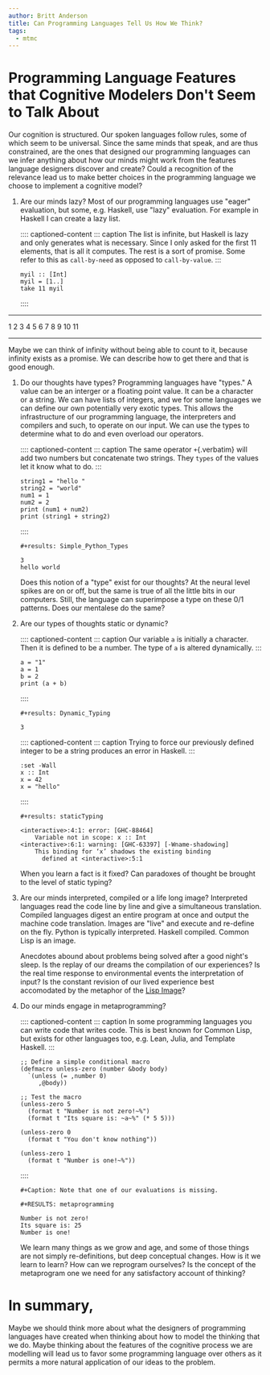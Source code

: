 ```yaml
---
author: Britt Anderson
title: Can Programming Languages Tell Us How We Think?
tags: 
  - mtmc
---
```


# Programming Language Features that Cognitive Modelers Don\'t Seem to Talk About

Our cognition is structured. Our spoken languages follow rules, some of
which seem to be universal. Since the same minds that speak, and are
thus constrained, are the ones that designed our programming languages
can we infer anything about how our minds might work from the features
language designers discover and create? Could a recognition of the
relevance lead us to make better choices in the programming language we
choose to implement a cognitive model?

1.  Are our minds lazy? Most of our programming languages use \"eager\"
    evaluation, but some, e.g. Haskell, use \"lazy\" evaluation. For
    example in Haskell I can create a lazy list.

    :::: captioned-content
    ::: caption
    The list is infinite, but Haskell is lazy and only generates what is
    necessary. Since I only asked for the first 11 elements, that is all
    it computes. The rest is a sort of promise. Some refer to this as
    `call-by-need` as opposed to `call-by-value`.
    :::

    ``` {#aLazyList .haskell results="value" exports="both"}
    myil :: [Int]
    myil = [1..]
    take 11 myil
    ```
    ::::

  --- --- --- --- --- --- --- --- --- ---- ----
  1   2   3   4   5   6   7   8   9   10   11
  --- --- --- --- --- --- --- --- --- ---- ----

Maybe we can think of infinity without being able to count to it,
because infinity exists as a promise. We can describe how to get there
and that is good enough.

1.  Do our thoughts have types? Programming languages have \"types.\" A
    value can be an interger or a floating point value. It can be a
    character or a string. We can have lists of integers, and we for
    some languages we can define our own potentially very exotic types.
    This allows the infrastructure of our programming language, the
    interpreters and compilers and such, to operate on our input. We can
    use the types to determine what to do and even overload our
    operators.

    :::: captioned-content
    ::: caption
    The same operator `+`{.verbatim} will add two numbers but
    concatenate two strings. They `types` of the values let it know what
    to do.
    :::

    ``` {#Simple_Python_Types .python results="output" exports="both"}
    string1 = "hello "
    string2 = "world"
    num1 = 1
    num2 = 2
    print (num1 + num2)
    print (string1 + string2)
    ```
    ::::

    ```{=org}
    #+results: Simple_Python_Types
    ```
    ``` example
    3
    hello world
    ```

    Does this notion of a \"type\" exist for our thoughts? At the neural
    level spikes are on or off, but the same is true of all the little
    bits in our computers. Still, the language can superimpose a type on
    these 0/1 patterns. Does our mentalese do the same?

2.  Are our types of thoughts static or dynamic?

    :::: captioned-content
    ::: caption
    Our variable `a` is initially a character. Then it is defined to be
    a number. The type of `a` is altered dynamically.
    :::

    ``` {#Dynamic_Typing .python exports="both" results="output"}
    a = "1"
    a = 1
    b = 2
    print (a + b)
    ```
    ::::

    ```{=org}
    #+results: Dynamic_Typing
    ```
    ``` example
    3
    ```

    :::: captioned-content
    ::: caption
    Trying to force our previously defined integer to be a string
    produces an error in Haskell.
    :::

    ``` {#staticTyping .haskell results="output" exports="both"}
    :set -Wall
    x :: Int
    x = 42
    x = "hello"
    ```
    ::::

    ```{=org}
    #+results: staticTyping
    ```
    ``` example
    <interactive>:4:1: error: [GHC-88464]
        Variable not in scope: x :: Int
    <interactive>:6:1: warning: [GHC-63397] [-Wname-shadowing]
        This binding for ‘x’ shadows the existing binding
          defined at <interactive>:5:1
    ```

    When you learn a fact is it fixed? Can paradoxes of thought be
    brought to the level of static typing?

3.  Are our minds interpreted, compiled or a life long image?
    Interpreted languages read the code line by line and give a
    simultaneous translation. Compiled languages digest an entire
    program at once and output the machine code translation. Images are
    \"live\" and execute and re-define on the fly. Python is typically
    interpreted. Haskell compiled. Common Lisp is an image.

    Anecdotes abound about problems being solved after a good night\'s
    sleep. Is the replay of our dreams the compilation of our
    experiences? Is the real time response to environmental events the
    interpretation of input? Is the constant revision of our lived
    experience best accomodated by the metaphor of the [Lisp
    Image](https://arxiv.org/abs/2110.08993)?

4.  Do our minds engage in metaprogramming?

    :::: captioned-content
    ::: caption
    In some programming languages you can write code that writes code.
    This is best known for Common Lisp, but exists for other languages
    too, e.g. Lean, Julia, and Template Haskell.
    :::

    ``` {#metaprogramming .commonlisp org-language="lisp" results="output"}
    ;; Define a simple conditional macro
    (defmacro unless-zero (number &body body)
      `(unless (= ,number 0)
         ,@body))

    ;; Test the macro
    (unless-zero 5
      (format t "Number is not zero!~%")
      (format t "Its square is: ~a~%" (* 5 5)))

    (unless-zero 0
      (format t "You don't know nothing"))

    (unless-zero 1
      (format t "Number is one!~%"))
    ```
    ::::

    ```{=org}
    #+Caption: Note that one of our evaluations is missing. 
    ```
    ```{=org}
    #+RESULTS: metaprogramming
    ```
    ``` example
    Number is not zero!
    Its square is: 25
    Number is one!
    ```

    We learn many things as we grow and age, and some of those things
    are not simply re-definitions, but deep conceptual changes. How is
    it we learn to learn? How can we reprogram ourselves? Is the concept
    of the metaprogram one we need for any satisfactory account of
    thinking?

# In summary,

Maybe we should think more about what the designers of programming
languages have created when thinking about how to model the thinking
that we do. Maybe thinking about the features of the cognitive process
we are modelling will lead us to favor some programming language over
others as it permits a more natural application of our ideas to the
problem.
